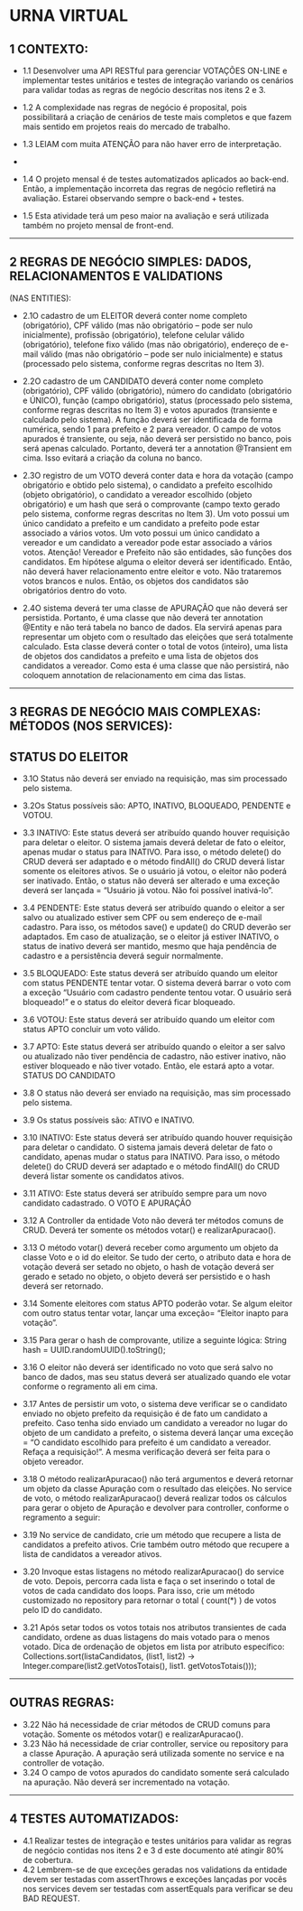 # URNA VIRTUAL


## 1 CONTEXTO:

* 1.1 Desenvolver uma API RESTful para gerenciar VOTAÇÕES ON-LINE e implementar testes
unitários e testes de integração variando os cenários para validar todas as regras de
negócio descritas nos itens 2 e 3.

* 1.2 A complexidade nas regras de negócio é proposital, pois possibilitará a criação de cenários
de teste mais completos e que fazem mais sentido em projetos reais do mercado de
trabalho.

* 1.3 LEIAM com muita ATENÇÃO para não haver erro de interpretação.
* 
* 1.4 O projeto mensal é de testes automatizados aplicados ao back-end. Então, a 
implementação incorreta das regras de negócio refletirá na avaliação. Estarei observando
sempre o back-end + testes.

* 1.5 Esta atividade terá um peso maior na avaliação e será utilizada também no projeto mensal
de front-end.

---

## 2 REGRAS DE NEGÓCIO SIMPLES: DADOS, RELACIONAMENTOS E VALIDATIONS
(NAS ENTITIES):

* 2.1O cadastro de um ELEITOR deverá conter nome completo (obrigatório), CPF válido (mas
não obrigatório – pode ser nulo inicialmente), profissão (obrigatório), telefone celular
válido (obrigatório), telefone fixo válido (mas não obrigatório), endereço de e-mail válido
(mas não obrigatório – pode ser nulo inicialmente) e status (processado pelo sistema,
conforme regras descritas no Item 3).

* 2.2O cadastro de um CANDIDATO deverá conter nome completo (obrigatório), CPF válido
(obrigatório), número do candidato (obrigatório e ÚNICO), função (campo obrigatório),
status (processado pelo sistema, conforme regras descritas no Item 3) e votos apurados
(transiente e calculado pelo sistema).
A função deverá ser identificada de forma numérica, sendo 1 para prefeito e 2 para
vereador.
O campo de votos apurados é transiente, ou seja, não deverá ser persistido no banco,
pois será apenas calculado. Portanto, deverá ter a annotation @Transient em cima. Isso
evitará a criação da coluna no banco.

* 2.3O registro de um VOTO deverá conter data e hora da votação (campo obrigatório e obtido
pelo sistema), o candidato a prefeito escolhido (objeto obrigatório), o candidato a vereador
escolhido (objeto obrigatório) e um hash que será o comprovante (campo texto gerado
pelo sistema, conforme regras descritas no Item 3).
Um voto possui um único candidato a prefeito e um candidato a prefeito pode estar
associado a vários votos.
Um voto possui um único candidato a vereador e um candidato a vereador pode estar
associado a vários votos.
Atenção! Vereador e Prefeito não são entidades, são funções dos candidatos.
Em hipótese alguma o eleitor deverá ser identificado. Então, não deverá haver
relacionamento entre eleitor e voto.
Não trataremos votos brancos e nulos. Então, os objetos dos candidatos são
obrigatórios dentro do voto.
* 2.4O sistema deverá ter uma classe de APURAÇÃO que não deverá ser persistida. Portanto,
é uma classe que não deverá ter annotation @Entity e não terá tabela no banco de dados.
Ela servirá apenas para representar um objeto com o resultado das eleições que será
totalmente calculado.
Esta classe deverá conter o total de votos (inteiro), uma lista de objetos dos candidatos
a prefeito e uma lista de objetos dos candidatos a vereador.
Como esta é uma classe que não persistirá, não coloquem annotation de
relacionamento em cima das listas.

---

## 3 REGRAS DE NEGÓCIO MAIS COMPLEXAS: MÉTODOS (NOS SERVICES):

## STATUS DO ELEITOR

* 3.1O Status não deverá ser enviado na requisição, mas sim processado pelo sistema.
* 3.2Os Status possíveis são: APTO, INATIVO, BLOQUEADO, PENDENTE e VOTOU.
* 3.3 INATIVO: Este status deverá ser atribuído quando houver requisição para deletar o eleitor.
O sistema jamais deverá deletar de fato o eleitor, apenas mudar o status para
INATIVO. Para isso, o método delete() do CRUD deverá ser
adaptado e o método findAll() do CRUD deverá listar somente os eleitores
ativos.
Se o usuário já votou, o eleitor não poderá ser inativado. Então, o status não
deverá ser alterado e uma exceção deverá ser lançada = “Usuário já votou.
Não foi possível inativá-lo”.

* 3.4 PENDENTE: Este status deverá ser atribuído quando o eleitor a ser salvo ou atualizado
estiver sem CPF ou sem endereço de e-mail cadastro. Para isso, os
métodos save() e update() do CRUD deverão ser adaptados.
Em caso de atualização, se o eleitor já estiver INATIVO, o status de inativo
deverá ser mantido, mesmo que haja pendência de cadastro e a
persistência deverá seguir normalmente.
* 3.5 BLOQUEADO: Este status deverá ser atribuído quando um eleitor com status PENDENTE
tentar votar.
O sistema deverá barrar o voto com a exceção “Usuário com cadastro
pendente tentou
votar. O usuário será bloqueado!” e o status do eleitor deverá ficar
bloqueado.
* 3.6 VOTOU: Este status deverá ser atribuído quando um eleitor com status APTO concluir um
voto válido.
* 3.7 APTO: Este status deverá ser atribuído quando o eleitor a ser salvo ou atualizado não
tiver pendência de cadastro, não estiver inativo, não estiver bloqueado e
não tiver votado. Então, ele estará apto a votar.
STATUS DO CANDIDATO
* 3.8 O status não deverá ser enviado na requisição, mas sim processado pelo sistema.
* 3.9 Os status possíveis são: ATIVO e INATIVO.
* 3.10 INATIVO: Este status deverá ser atribuído quando houver requisição para deletar o
candidato.
O sistema jamais deverá deletar de fato o candidato, apenas mudar o status
para INATIVO. Para isso, o método delete() do CRUD deverá ser adaptado e
o método findAll() do CRUD deverá listar somente os candidatos
ativos.
* 3.11 ATIVO: Este status deverá ser atribuído sempre para um novo candidato cadastrado.
O VOTO E APURAÇÃO
* 3.12 A Controller da entidade Voto não deverá ter métodos comuns de CRUD. Deverá ter
somente os métodos votar() e realizarApuracao().
* 3.13 O método votar() deverá receber como argumento um objeto da classe Voto e o id do
eleitor. Se tudo der certo, o atributo data e hora de votação deverá ser setado no
objeto, o hash de votação deverá ser gerado e setado no objeto, o objeto
deverá ser persistido e o hash deverá ser retornado.
* 3.14 Somente eleitores com status APTO poderão votar. Se algum eleitor com outro status
tentar votar, lançar uma exceção= “Eleitor inapto para votação”.
* 3.15 Para gerar o hash de comprovante, utilize a seguinte lógica: String hash =
UUID.randomUUID().toString();
* 3.16 O eleitor não deverá ser identificado no voto que será salvo no banco de dados, mas
seu status deverá ser atualizado quando ele votar conforme o regramento ali em
cima.
* 3.17 Antes de persistir um voto, o sistema deve verificar se o candidato enviado no objeto
prefeito da requisição é de fato um candidato a prefeito.
Caso tenha sido enviado um candidato a vereador no lugar do objeto de um
candidato a prefeito, o sistema deverá lançar uma exceção = “O candidato
escolhido para prefeito é um candidato a vereador. Refaça a requisição!”.
A mesma verificação deverá ser feita para o objeto vereador.
* 3.18 O método realizarApuracao() não terá argumentos e deverá retornar um objeto da
classe Apuração com o resultado das eleições. No service de voto, o método
realizarApuracao() deverá realizar todos os cálculos para gerar o objeto de
Apuração e devolver para controller, conforme o regramento a seguir:
* 3.19 No service de candidato, crie um método que recupere a lista de candidatos a prefeito
ativos. Crie também outro método que recupere a lista de candidatos a vereador
ativos.
* 3.20 Invoque estas listagens no método realizarApuracao() do service de voto. Depois,
percorra cada lista e faça o set inserindo o total de votos de cada candidato dos
loops. Para isso, crie um método customizado no repository para retornar o total (
count(*) ) de votos pelo ID do candidato.
* 3.21 Após setar todos os votos totais nos atributos transientes de cada candidato, ordene as
duas listagens do mais votado para o menos votado. Dica de ordenação de
objetos em lista por atributo específico:
Collections.sort(listaCandidatos, (list1, list2) -> Integer.compare(list2.getVotosTotais(), list1.
getVotosTotais()));

---

## OUTRAS REGRAS:
* 3.22 Não há necessidade de criar métodos de CRUD comuns para votação. Somente os
métodos votar() e realizarApuracao().
* 3.23 Não há necessidade de criar controller, service ou repository para a classe Apuração. A
apuração será utilizada somente no service e na controller de votação.
* 3.24 O campo de votos apurados do candidato somente será calculado na apuração. Não
deverá ser incrementado na votação.

---

## 4 TESTES AUTOMATIZADOS:
* 4.1 Realizar testes de integração e testes unitários para validar as regras de negócio
contidas nos itens 2 e 3 d este documento até atingir 80% de cobertura.
* 4.2 Lembrem-se de que exceções geradas nos validations da entidade devem ser testadas
com assertThrows e exceções lançadas por vocês nos services devem ser
testadas com assertEquals para verificar se deu BAD REQUEST.

